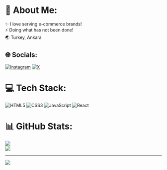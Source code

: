 # 💫 About Me:
✨ I love serving e-commerce brands!<br>⚡️ Doing what has not been done!<br>🌏 Turkey, Ankara


## 🌐 Socials:
[![Instagram](https://img.shields.io/badge/Instagram-%23E4405F.svg?logo=Instagram&logoColor=white)](https://instagram.com/yunuschill) [![X](https://img.shields.io/badge/X-black.svg?logo=X&logoColor=white)](https://x.com/eticarets) 

# 💻 Tech Stack:
![HTML5](https://img.shields.io/badge/html5-%23E34F26.svg?style=for-the-badge&logo=html5&logoColor=white) ![CSS3](https://img.shields.io/badge/css3-%231572B6.svg?style=for-the-badge&logo=css3&logoColor=white) ![JavaScript](https://img.shields.io/badge/javascript-%23323330.svg?style=for-the-badge&logo=javascript&logoColor=%23F7DF1E) ![React](https://img.shields.io/badge/react-%2320232a.svg?style=for-the-badge&logo=react&logoColor=%2361DAFB)
# 📊 GitHub Stats:
![](https://github-readme-stats.vercel.app/api?username=yunusemredik&theme=dark&hide_border=false&include_all_commits=false&count_private=false)<br/>
![](https://github-readme-streak-stats.herokuapp.com/?user=yunusemredik&theme=dark&hide_border=false)<br/>

---
[![](https://visitcount.itsvg.in/api?id=yunusemredik&icon=0&color=0)](https://visitcount.itsvg.in)

<!-- Proudly created with GPRM ( https://gprm.itsvg.in ) -->
